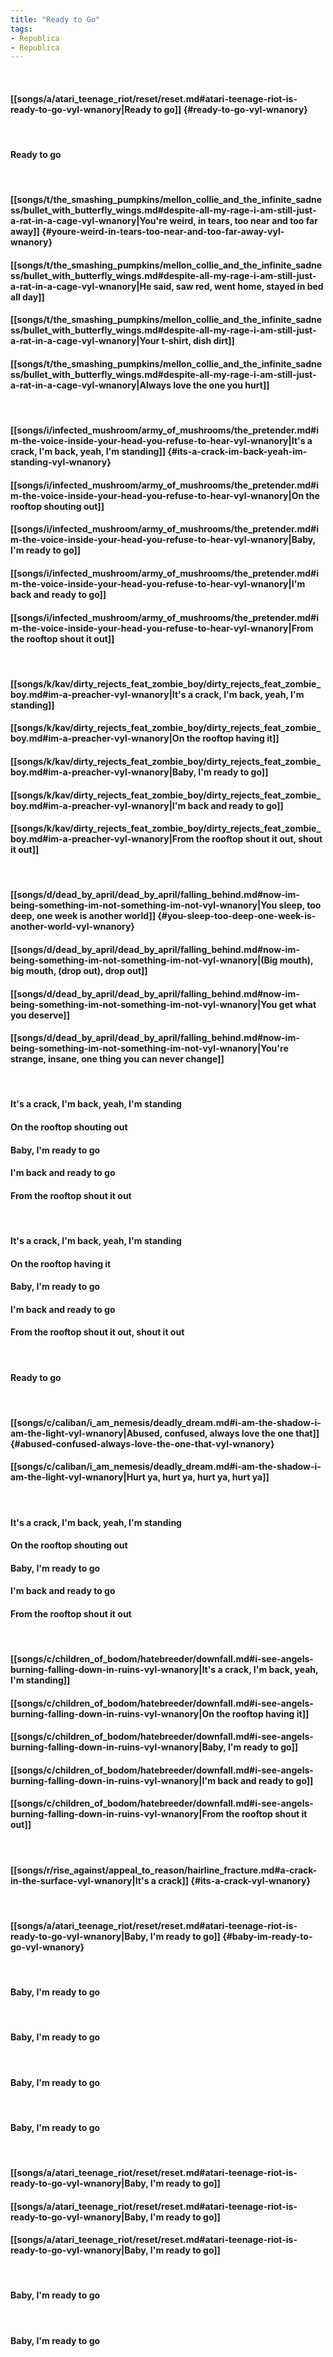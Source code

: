 ```yaml
---
title: "Ready to Go"
tags:
- Republica
- Republica
---
```

&nbsp;
#### [[songs/a/atari_teenage_riot/reset/reset.md#atari-teenage-riot-is-ready-to-go-vyl-wnanory|Ready to go]] {#ready-to-go-vyl-wnanory}
&nbsp;
#### Ready to go
&nbsp;
#### [[songs/t/the_smashing_pumpkins/mellon_collie_and_the_infinite_sadness/bullet_with_butterfly_wings.md#despite-all-my-rage-i-am-still-just-a-rat-in-a-cage-vyl-wnanory|You're weird, in tears, too near and too far away]] {#youre-weird-in-tears-too-near-and-too-far-away-vyl-wnanory}
#### [[songs/t/the_smashing_pumpkins/mellon_collie_and_the_infinite_sadness/bullet_with_butterfly_wings.md#despite-all-my-rage-i-am-still-just-a-rat-in-a-cage-vyl-wnanory|He said, saw red, went home, stayed in bed all day]]
#### [[songs/t/the_smashing_pumpkins/mellon_collie_and_the_infinite_sadness/bullet_with_butterfly_wings.md#despite-all-my-rage-i-am-still-just-a-rat-in-a-cage-vyl-wnanory|Your t-shirt, dish dirt]]
#### [[songs/t/the_smashing_pumpkins/mellon_collie_and_the_infinite_sadness/bullet_with_butterfly_wings.md#despite-all-my-rage-i-am-still-just-a-rat-in-a-cage-vyl-wnanory|Always love the one you hurt]]
&nbsp;
#### [[songs/i/infected_mushroom/army_of_mushrooms/the_pretender.md#im-the-voice-inside-your-head-you-refuse-to-hear-vyl-wnanory|It's a crack, I'm back, yeah, I'm standing]] {#its-a-crack-im-back-yeah-im-standing-vyl-wnanory}
#### [[songs/i/infected_mushroom/army_of_mushrooms/the_pretender.md#im-the-voice-inside-your-head-you-refuse-to-hear-vyl-wnanory|On the rooftop shouting out]]
#### [[songs/i/infected_mushroom/army_of_mushrooms/the_pretender.md#im-the-voice-inside-your-head-you-refuse-to-hear-vyl-wnanory|Baby, I'm ready to go]]
#### [[songs/i/infected_mushroom/army_of_mushrooms/the_pretender.md#im-the-voice-inside-your-head-you-refuse-to-hear-vyl-wnanory|I'm back and ready to go]]
#### [[songs/i/infected_mushroom/army_of_mushrooms/the_pretender.md#im-the-voice-inside-your-head-you-refuse-to-hear-vyl-wnanory|From the rooftop shout it out]]
&nbsp;
#### [[songs/k/kav/dirty_rejects_feat_zombie_boy/dirty_rejects_feat_zombie_boy.md#im-a-preacher-vyl-wnanory|It's a crack, I'm back, yeah, I'm standing]]
#### [[songs/k/kav/dirty_rejects_feat_zombie_boy/dirty_rejects_feat_zombie_boy.md#im-a-preacher-vyl-wnanory|On the rooftop having it]]
#### [[songs/k/kav/dirty_rejects_feat_zombie_boy/dirty_rejects_feat_zombie_boy.md#im-a-preacher-vyl-wnanory|Baby, I'm ready to go]]
#### [[songs/k/kav/dirty_rejects_feat_zombie_boy/dirty_rejects_feat_zombie_boy.md#im-a-preacher-vyl-wnanory|I'm back and ready to go]]
#### [[songs/k/kav/dirty_rejects_feat_zombie_boy/dirty_rejects_feat_zombie_boy.md#im-a-preacher-vyl-wnanory|From the rooftop shout it out, shout it out]]
&nbsp;
#### [[songs/d/dead_by_april/dead_by_april/falling_behind.md#now-im-being-something-im-not-something-im-not-vyl-wnanory|You sleep, too deep, one week is another world]] {#you-sleep-too-deep-one-week-is-another-world-vyl-wnanory}
#### [[songs/d/dead_by_april/dead_by_april/falling_behind.md#now-im-being-something-im-not-something-im-not-vyl-wnanory|(Big mouth), big mouth, (drop out), drop out]]
#### [[songs/d/dead_by_april/dead_by_april/falling_behind.md#now-im-being-something-im-not-something-im-not-vyl-wnanory|You get what you deserve]]
#### [[songs/d/dead_by_april/dead_by_april/falling_behind.md#now-im-being-something-im-not-something-im-not-vyl-wnanory|You're strange, insane, one thing you can never change]]
&nbsp;
#### It's a crack, I'm back, yeah, I'm standing
#### On the rooftop shouting out
#### Baby, I'm ready to go
#### I'm back and ready to go
#### From the rooftop shout it out
&nbsp;
#### It's a crack, I'm back, yeah, I'm standing
#### On the rooftop having it
#### Baby, I'm ready to go
#### I'm back and ready to go
#### From the rooftop shout it out, shout it out
&nbsp;
#### Ready to go
&nbsp;
#### [[songs/c/caliban/i_am_nemesis/deadly_dream.md#i-am-the-shadow-i-am-the-light-vyl-wnanory|Abused, confused, always love the one that]] {#abused-confused-always-love-the-one-that-vyl-wnanory}
#### [[songs/c/caliban/i_am_nemesis/deadly_dream.md#i-am-the-shadow-i-am-the-light-vyl-wnanory|Hurt ya, hurt ya, hurt ya, hurt ya]]
&nbsp;
#### It's a crack, I'm back, yeah, I'm standing
#### On the rooftop shouting out
#### Baby, I'm ready to go
#### I'm back and ready to go
#### From the rooftop shout it out
&nbsp;
#### [[songs/c/children_of_bodom/hatebreeder/downfall.md#i-see-angels-burning-falling-down-in-ruins-vyl-wnanory|It's a crack, I'm back, yeah, I'm standing]]
#### [[songs/c/children_of_bodom/hatebreeder/downfall.md#i-see-angels-burning-falling-down-in-ruins-vyl-wnanory|On the rooftop having it]]
#### [[songs/c/children_of_bodom/hatebreeder/downfall.md#i-see-angels-burning-falling-down-in-ruins-vyl-wnanory|Baby, I'm ready to go]]
#### [[songs/c/children_of_bodom/hatebreeder/downfall.md#i-see-angels-burning-falling-down-in-ruins-vyl-wnanory|I'm back and ready to go]]
#### [[songs/c/children_of_bodom/hatebreeder/downfall.md#i-see-angels-burning-falling-down-in-ruins-vyl-wnanory|From the rooftop shout it out]]
&nbsp;
#### [[songs/r/rise_against/appeal_to_reason/hairline_fracture.md#a-crack-in-the-surface-vyl-wnanory|It's a crack]] {#its-a-crack-vyl-wnanory}
&nbsp;
#### [[songs/a/atari_teenage_riot/reset/reset.md#atari-teenage-riot-is-ready-to-go-vyl-wnanory|Baby, I'm ready to go]] {#baby-im-ready-to-go-vyl-wnanory}
&nbsp;
#### Baby, I'm ready to go
&nbsp;
#### Baby, I'm ready to go
&nbsp;
#### Baby, I'm ready to go
&nbsp;
#### Baby, I'm ready to go
&nbsp;
#### [[songs/a/atari_teenage_riot/reset/reset.md#atari-teenage-riot-is-ready-to-go-vyl-wnanory|Baby, I'm ready to go]]
#### [[songs/a/atari_teenage_riot/reset/reset.md#atari-teenage-riot-is-ready-to-go-vyl-wnanory|Baby, I'm ready to go]]
#### [[songs/a/atari_teenage_riot/reset/reset.md#atari-teenage-riot-is-ready-to-go-vyl-wnanory|Baby, I'm ready to go]]
&nbsp;
#### Baby, I'm ready to go
&nbsp;
#### Baby, I'm ready to go
